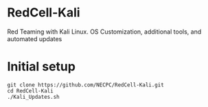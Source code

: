# RedCell-Kali
Red Teaming with Kali Linux. OS Customization, additional tools, and automated updates

# Initial setup
```
git clone https://github.com/NECPC/RedCell-Kali.git
cd RedCell-Kali
./Kali_Updates.sh
```
